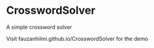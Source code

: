 # CrosswordSolver
A simple crossword solver

Visit fauzanhilmi.github.io/CrosswordSolver for the demo
